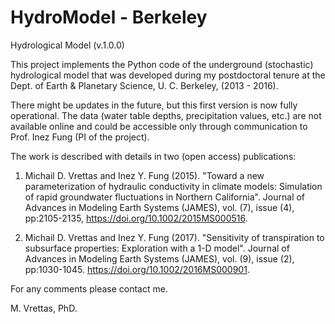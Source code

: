 # HydroModel - Berkeley
Hydrological Model (v.1.0.0)

This project implements the Python code of the underground (stochastic)
hydrological model that was developed during my postdoctoral tenure at
the Dept. of Earth & Planetary Science, U. C. Berkeley, (2013 - 2016).

There might be updates in the future, but this first version is now fully
operational. The data (water table depths, precipitation values, etc.) are
not available online and could be accessible only through communication
to Prof. Inez Fung (PI of the project).

The work is described with details in two (open access) publications:

1) Michail D. Vrettas and Inez Y. Fung (2015). "Toward a new parameterization
of hydraulic conductivity in climate models: Simulation of rapid groundwater
fluctuations in Northern California".
Journal of Advances in Modeling Earth Systems (JAMES), vol. (7), issue (4),
pp:2105-2135, https://doi.org/10.1002/2015MS000516.

2) Michail D. Vrettas and Inez Y. Fung (2017). "Sensitivity of transpiration
to subsurface properties: Exploration with a 1-D model".
Journal of Advances in Modeling Earth Systems (JAMES), vol. (9), issue (2),
pp:1030-1045. https://doi.org/10.1002/2016MS000901.


For any comments please contact me.

M. Vrettas, PhD.
